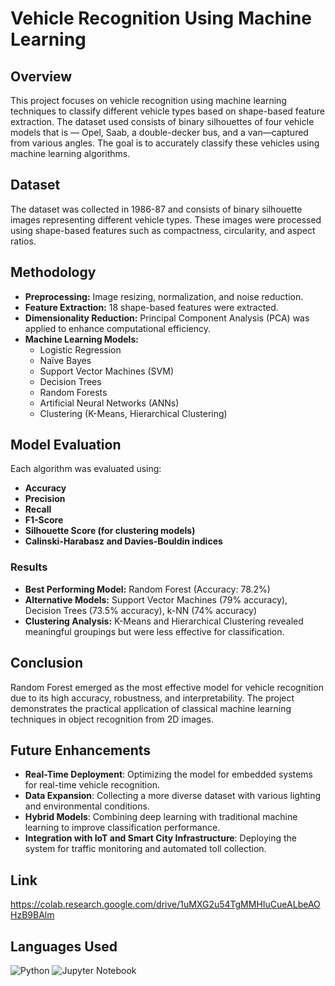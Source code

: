 # Vehicle Recognition Using Machine Learning

## Overview
This project focuses on vehicle recognition using machine learning techniques to classify different vehicle types based on shape-based feature extraction. The dataset used consists of binary silhouettes of four vehicle models that is — Opel, Saab, a double-decker bus, and a van—captured from various angles. The goal is to accurately classify these vehicles using machine learning algorithms.

## Dataset
The dataset was collected in 1986-87 and consists of binary silhouette images representing different vehicle types. These images were processed using shape-based features such as compactness, circularity, and aspect ratios.

## Methodology
- **Preprocessing:** Image resizing, normalization, and noise reduction.
- **Feature Extraction:** 18 shape-based features were extracted.
- **Dimensionality Reduction:** Principal Component Analysis (PCA) was applied to enhance computational efficiency.
- **Machine Learning Models:**
  - Logistic Regression
  - Naïve Bayes
  - Support Vector Machines (SVM)
  - Decision Trees
  - Random Forests
  - Artificial Neural Networks (ANNs)
  - Clustering (K-Means, Hierarchical Clustering)

## Model Evaluation
Each algorithm was evaluated using:
- **Accuracy**
- **Precision**
- **Recall**
- **F1-Score**
- **Silhouette Score (for clustering models)**
- **Calinski-Harabasz and Davies-Bouldin indices**

### Results
- **Best Performing Model:** Random Forest (Accuracy: 78.2%)
- **Alternative Models:** Support Vector Machines (79% accuracy), Decision Trees (73.5% accuracy), k-NN (74% accuracy)
- **Clustering Analysis:** K-Means and Hierarchical Clustering revealed meaningful groupings but were less effective for classification.

## Conclusion
Random Forest emerged as the most effective model for vehicle recognition due to its high accuracy, robustness, and interpretability. The project demonstrates the practical application of classical machine learning techniques in object recognition from 2D images.

## Future Enhancements
- **Real-Time Deployment**: Optimizing the model for embedded systems for real-time vehicle recognition.
- **Data Expansion**: Collecting a more diverse dataset with various lighting and environmental conditions.
- **Hybrid Models**: Combining deep learning with traditional machine learning to improve classification performance.
- **Integration with IoT and Smart City Infrastructure**: Deploying the system for traffic monitoring and automated toll collection.

## Link
https://colab.research.google.com/drive/1uMXG2u54TgMMHIuCueALbeAOHzB9BAlm

## Languages Used
![Python](https://img.shields.io/badge/Python-3776AB?style=for-the-badge&logo=python&logoColor=white)
![Jupyter Notebook](https://img.shields.io/badge/Jupyter%20Notebook-F37626?style=for-the-badge&logo=jupyter&logoColor=white)

